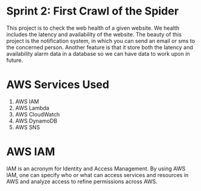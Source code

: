 # Sprint 2: First Crawl of the Spider
This project is to check the web health of a given website. We health includes the latency and availability of the website. The beauty of this project is the notification system, in which you can send an email or sms to the concerned person. 
Another feature is that it store both the latency and availability alarm data in a database so we can have data to work upon in future.

# AWS Services Used
1. AWS IAM
2. AWS Lambda
3. AWS CloudWatch
4. AWS DynamoDB
5. AWS SNS

# AWS IAM
IAM is an acronym for Identity and Access Management. By using AWS IAM, one can specify who or what can access services and resources in AWS and analyze access to refine permissions across AWS.